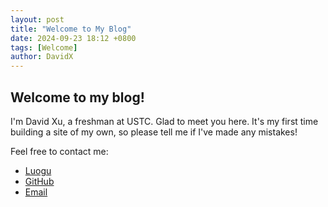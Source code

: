 ```yaml
---
layout: post
title: "Welcome to My Blog"
date: 2024-09-23 18:12 +0800
tags: [Welcome]
author: DavidX
---
```

## Welcome to my blog!

I\'m David Xu, a freshman at USTC. Glad to meet you here. It\'s my first time building a site of my own, so please tell me if I\'ve made any mistakes!

Feel free to contact me:

- [Luogu](https://www.luogu.com/user/86840)
- [GitHub](https://github.com/Davidasx)
- [Email](mailto:digcboy@163.com)
